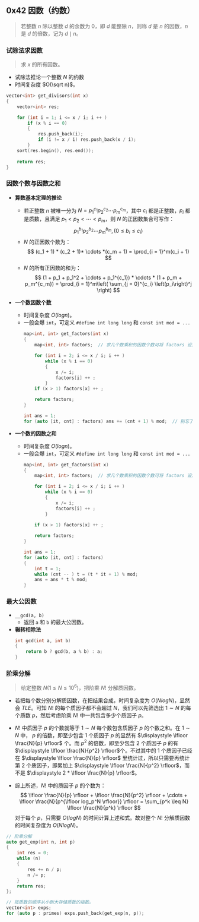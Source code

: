 ## 0x42 因数（约数）

> 若整数 $n$ 除以整数 $d$ 的余数为 $0$，即 $d$ 能整除 $n$，则称 $d$ 是 $n$ 的因数，$n$ 是 $d$ 的倍数，记为 $d \mid n$。

### 试除法求因数

> 求 $x$ 的所有因数。

- 试除法推论一个整数 $N$ 的约数
- 时间复杂度 $O(\sqrt n)$。
``` C++
vector<int> get_divisors(int x)
{
    vector<int> res;

    for (int i = 1; i <= x / i; i ++ )
        if (x % i == 0)
        {
            res.push_back(i);
            if (i != x / i) res.push_back(x / i);
        }
    sort(res.begin(), res.end());
    
    return res;
}
```

### 因数个数与因数之和

- **算数基本定理的推论**
  - 若正整数 $n$ 被唯一分为 $N = p_1^{c_1}p_2^{c_2} \cdots p_m^{c_m}$，其中 $c_i$ 都是正整数，$p_i$ 都是质数，且满足 $p_1 < p_2 < \cdots < p_m$，则 $N$ 的正因数集合可写作：
  $$
  p_1^{b_1}p_2^{b_2} \cdots p_m^{b_m},(0 \leq b_i \leq c_i)
  $$
  - $N$ 的正因数个数为：
  $$
  (c_1 + 1) * (c_2 + 1)* \cdots *(c_m + 1) = \prod_{i = 1}^m(c_i + 1)
  $$
  - $N$ 的所有正因数的和为：
  $$
  (1 + p_1 + p_1^2 + \cdots + p_1^{c_1}) * \cdots * (1 + p_m + p_m^{c_m}) = \prod_{i = 1}^m\left( \sum_{j = 0}^{c_i} \left(p_i\right)^j \right)
  $$

- **一个数因数个数**
  - 时间复杂度 $O(logn)$。
  - 一般会爆 `int`，可定义 `#define int long long` 和 `const int mod = ...`
    ``` C++
    map<int, int> get_factors(int x)
    {
        map<int, int> factors;  // 求几个数乘积的因数个数可将 factors 设为全局变量，函数改为 void

        for (int i = 2; i <= x / i; i ++ )
            while (x % i == 0)
            {
                x /= i;
                factors[i] ++ ;
            }
        if (x > 1) factors[x] ++ ;

        return factors;
    }

    int ans = 1;
    for (auto [it, cnt] : factors) ans += (cnt + 1) % mod;  // 别忘了加 1
    ```
  
- **一个数的因数之和**
  - 时间复杂度 $O(logn)$。
  - 一般会爆 `int`，可定义 `#define int long long` 和 `const int mod = ...`
    ``` C++
    map<int, int> get_factors(int x)
    {
        map<int, int> factors;  // 求几个数乘积的因数个数可将 factors 设为全局变量，函数改为 void

        for (int i = 2; i <= x / i; i ++ )
            while (x % i == 0)
            {
                x /= i;
                factors[i] ++ ;
            }
            
        if (x > 1) factors[x] ++ ;

        return factors;
    }

    int ans = 1;
    for (auto [it, cnt] : factors)
    {
        int t = 1;
        while (cnt -- ) t = (t * it + 1) % mod;
        ans = ans * t % mod;
    }
    ```

### 最大公因数

  - `__gcd(a, b)`
    - 返回 `a` 和 `b` 的最大公因数。
  - **辗转相除法**
    ``` C++
    int gcd(int a, int b)
    {
        return b ? gcd(b, a % b) : a;
    }
    ```

### 阶乘分解

> 给定整数 $N(1 \leq N \leq 10^6)$，把阶乘 $N!$ 分解质因数。

- 若把每个数分别分解质因数，在把结果合成，时间复杂度为 $O(NlogN)$，显然会 $TLE$。可知 $N!$ 的每个质因子都不会超过 $N$，我们可以先筛选出 $1 \sim N$ 的每个质数 $p$，然后考虑阶乘 $N!$ 中一共包含多少个质因子 $p$。

- $N!$ 中质因子 $p$ 的个数就等于 $1 \sim N$ 每个数包含质因子 $p$ 的个数之和。在 $1 \sim N$ 中， $p$ 的倍数，即至少包含 $1$ 个质因子 $p$ 的显然有 $\displaystyle \lfloor \frac{N}{p} \rfloor$ 个。而 $p^2$ 的倍数，即至少包含 $2$ 个质因子 $p$ 的有 $\displaystyle \lfloor \frac{N}{p^2} \rfloor$个。不过其中的 $1$ 个质因子已经在 $\displaystyle \lfloor \frac{N}{p} \rfloor$ 里统计过，所以只需要再统计第 $2$ 个质因子，即累加上 $\displaystyle \lfloor \frac{N}{p^2} \rfloor$，而不是 $\displaystyle 2 * \lfloor \frac{N}{p} \rfloor$。

- 综上所述，$N!$ 中的质因子 $p$ 的个数为：
$$
\lfloor \frac{N}{p} \rfloor + \lfloor \frac{N}{p^2} \rfloor + \cdots + \lfloor \frac{N}{p^{\lfloor log_p^N \rfloor}} \rfloor = \sum_{p^k \leq N} \lfloor \frac{N}{p^k} \rfloor
$$
对于每个 $p$，只需要 $O(logN)$ 的时间计算上述和式。故对整个 $N!$ 分解质因数的时间复杂度为 $O(NlogN)$。
``` C++
// 阶乘分解
auto get_exp(int n, int p)
{
    int res = 0;
    while (n)
    {
        res += n / p;
        n /= p;
    }
    return res;
};

// 按质数的顺序从小到大存储质数的指数。
vector<int> exps;
for (auto p : primes) exps.push_back(get_exp(n, p));
```